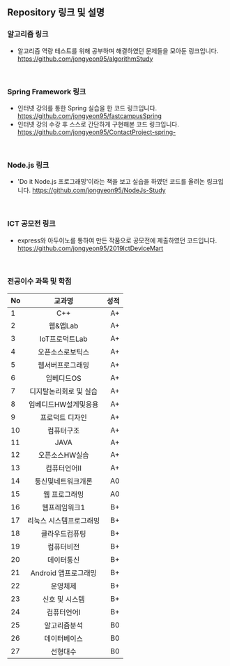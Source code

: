 ## Repository 링크 및 설명

### 알고리즘 링크
- 알고리즘 역량 테스트를 위해 공부하며 해결하였던 문제들을 모아둔 링크입니다.
<https://github.com/jongyeon95/algorithmStudy>
<br/>


### Spring Framework 링크
- 인터넷 강의를 통한 Spring 실습을 한 코드 링크입니다.   
<https://github.com/jongyeon95/fastcampusSpring>
- 인터넷 강의 수강 후 스스로 간단하게 구현해본 코드 링크입니다.   
<https://github.com/jongyeon95/ContactProject-spring->
<br/>


### Node.js 링크
- 'Do it Node.js 프로그래밍'이라는 책을 보고 실습을 하였던 코드를 올려논 링크입니다.
<https://github.com/jongyeon95/NodeJs-Study>
<br/>


### ICT 공모전 링크
- express와 아두이노를 통하여 만든 작품으로 공모전에 제출하였던 코드입니다.
<https://github.com/jongyeon95/2019IctDeviceMart>
<br/>

### 전공이수 과목 및 학점
| No | 교과명 | 성적 |
|:----------|:----------:|----------:|
| 1 | C++	| A+ |
| 2 | 웹&앱Lab | A+ |
| 3 | IoT프로덕트Lab | A+ |
| 4 | 오픈소스로보틱스 | A+ |
| 5 | 웹서버프로그래밍 | A+ |
| 6 | 임베디드OS | A+ |
| 7 | 디지탈논리회로 및 실습 | A+ |
| 8 | 임베디드HW설계및응용| A+ |
| 9 | 프로덕트 디자인 | A+ |
| 10 | 컴퓨터구조 | A+ |
| 11 | JAVA | A+ |
| 12 | 오픈소스HW실습 | A+ |
| 13 | 컴퓨터언어II | A+ |
| 14 | 통신및네트워크개론 | A0 |
| 15 | 웹 프로그래밍 | A0 |
| 16 | 웹프레임워크1| B+ |
| 17 | 리눅스 시스템프로그래밍 | B+ |
| 18 | 클라우드컴퓨팅 | B+ |
| 19 | 컴퓨터비전 | B+ |
| 20 | 데이터통신 | B+ |
| 21 | 	Android 앱프로그래밍 | B+ |
| 22 | 운영체제 | B+ |
| 23 | 신호 및 시스템 | B+ |
| 24 | 컴퓨터언어I | B+ |
| 25 | 알고리즘분석 | B0 |
| 26 | 데이터베이스 | B0 |
| 27 | 선형대수 | B0 |


